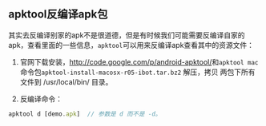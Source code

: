 ## apktool反编译apk包

其实去反编译别家的apk不是很道德，但是有时候我们可能需要反编译自家的apk，查看里面的一些信息，`apktool`可以用来反编译apk查看其中的资源文件：

1. 官网下载安装，<http://code.google.com/p/android-apktool/>和`apktool mac`命令包`apktool-install-macosx-r05-ibot.tar.bz2`
解压，拷贝 两包下所有文件到 /usr/local/bin/ 目录。

2. 反编译命令：

```js
apktool d [demo.apk]  // 参数是 d 而不是 -d。
```

